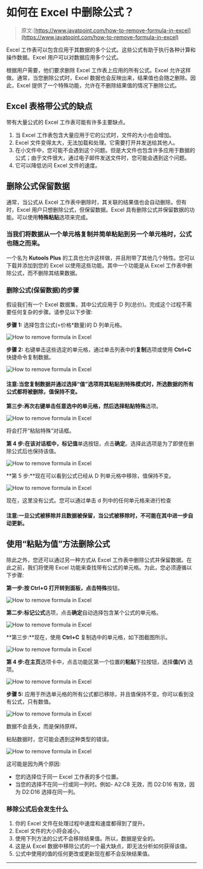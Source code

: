 # 如何在 Excel 中删除公式？

> 原文:[https://www.javatpoint.com/how-to-remove-formula-in-excel](https://www.javatpoint.com/how-to-remove-formula-in-excel)

Excel 工作表可以包含应用于其数据的多个公式。这些公式有助于执行各种计算和操作数据。Excel 用户可以对数据应用多个公式。

根据用户需要，他们要求删除 Excel 工作表上应用的所有公式。Excel 允许这样做。通常，当您删除公式时，Excel 数据也会反映出来，结果值也会随之删除。因此，Excel 提供了一个特殊功能，允许在不删除结果值的情况下删除公式。

## Excel 表格带公式的缺点

带有大量公式的 Excel 工作表可能有许多主要缺点。

1.  当 Excel 工作表包含大量应用于它的公式时，文件的大小也会增加。
2.  Excel 文件变得太大，无法加载和处理。它需要打开并发送给其他人。
3.  在小文件中，您可能不会遇到这个问题。但是大文件也包含许多应用于数据的公式；由于文件很大，通过电子邮件发送文件时，您可能会遇到这个问题。
4.  它可以降低访问 Excel 文件的速度。

## 删除公式保留数据

通常，当公式从 Excel 工作表中删除时，其关联的结果值也会自动删除。但有时，Excel 用户只想删除公式，但保留数据。Excel 具有删除公式并保留数据的功能。可以使用**特殊粘贴**选项来完成。

### 当我们将数据从一个单元格复制并简单粘贴到另一个单元格时，公式也随之而来。

一个名为 **Kutools Plus** 的工具也允许这样做，并且附带了其他几个特性。您可以下载并添加到您的 Excel 以使用这些功能。其中一个功能是从 Excel 工作表中删除公式，而不删除其结果数据。

### 删除公式(保留数据)的步骤

假设我们有一个 Excel 数据集，其中公式应用于 D 列(总价)。完成这个过程不需要任何复杂的步骤。请参见以下步骤:

**步骤 1:** 选择包含公式(=价格*数量)的 D 列单元格。

![How to remove formula in Excel](img/471657e7c0d2a77e428632b02b602c1b.png)

**步骤 2:** 右键单击这些选定的单元格，通过单击列表中的**复制**选项或使用 **Ctrl+C** 快捷命令复制数据。

![How to remove formula in Excel](img/3c55b4d9b492c84d0d21c3cb3da545ea.png)

#### 注意:当您复制数据并通过选择“值”选项将其粘贴到特殊模式时，所选数据的所有公式都将被删除，值保持不变。

**第三步:**再次右键单击任意选中的单元格，然后选择**粘贴特殊**选项。

![How to remove formula in Excel](img/7de844ce349ece40c3a0e71dbc9a6978.png)

将会打开“粘贴特殊”对话框。

**第 4 步:**在该对话框中，标记**值**单选按钮，点击**确定**。选择此选项是为了即使在删除公式后也保持该值。

![How to remove formula in Excel](img/852b113bf21083d927c17fb187adb6c1.png)

**第 5 步:**现在可以看到公式已经从 D 列单元格中移除，值保持不变。

![How to remove formula in Excel](img/2f08fa41ea48b71a7a6f5dfa6f46f86d.png)

现在，这里没有公式。您可以通过单击 d 列中的任何单元格来进行检查

#### 注意:一旦公式被移除并且数据被保留，当公式被移除时，不可能在其中进一步自动更新。

## 使用“粘贴为值”方法删除公式

除此之外，您还可以通过另一种方式从 Excel 工作表中删除公式并保留数据。在此之前，我们将使用 Excel 功能来查找带有公式的单元格。为此，您必须遵循以下步骤:

**第一步:**按 **Ctrl+G** 打开转到面板，点击**特殊**按钮。

![How to remove formula in Excel](img/dce4aa0babfb1c629e0b6b7fdd303240.png)

**第二步:**标记**公式**选项，点击**确定**自动选择包含某个公式的单元格。

![How to remove formula in Excel](img/2ffdfe3d5e425bd8fb5e8c74766929ca.png)

**第三步:**现在，使用 **Ctrl+C** 复制选中的单元格，如下图截图所示。

![How to remove formula in Excel](img/1b8de760bb8b3dc44c2e8d6eefb03f1f.png)

**第 4 步:**在**主页**选项卡中，点击功能区第一个位置的**粘贴**下拉按钮，选择**值(V)** 选项。

![How to remove formula in Excel](img/9bfadde8928000649ef422e4b23d21a7.png)

**步骤 5:** 应用于所选单元格的所有公式都已移除，并且值保持不变。你可以看到没有公式，只有数值。

![How to remove formula in Excel](img/c1d979439cf05a28ca3f95a34d7e8695.png)

数据不会丢失，而是保持原样。

粘贴数据时，您可能会遇到这种类型的错误。

![How to remove formula in Excel](img/cb2dd5e03f974e43982535f139795d39.png)

这可能是因为两个原因:

*   您的选择位于同一 Excel 工作表的多个位置。
*   当您的选择不在同一行或同一列时。例如- A2:C8 无效，而 D2:D16 有效，因为 D2:D16 选择在同一列。

### 移除公式后会发生什么

1.  你的 Excel 文件在处理过程中速度和速度都得到了提升。
2.  Excel 文件的大小将会减小。
3.  使用下列方法的公式不会移除结果值。所以，数据是安全的。
4.  这是从 Excel 数据中移除公式的一个最大缺点，即无法分析如何获得该值。
5.  公式中使用的值的任何更改或更新现在都不会反映结果值。

* * *